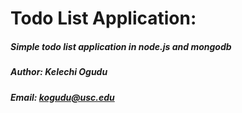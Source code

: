 # Todo List Application:
##### Simple todo list application in node.js and mongodb
##### Author: Kelechi Ogudu
##### Email: kogudu@usc.edu 
